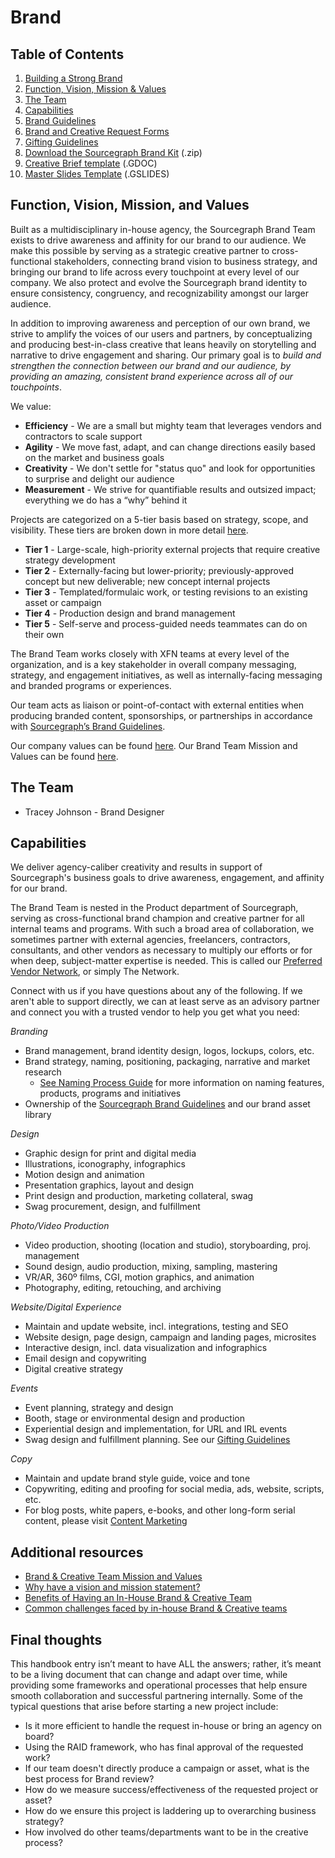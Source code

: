 # Brand

## Table of Contents

1. [Building a Strong Brand](building_a_strong_brand.md)
2. [Function, Vision, Mission & Values](#function-vision-mission-and-values)
3. [The Team](#the-team)
4. [Capabilities](#capabilities)
5. [Brand Guidelines](brand_guidelines/index.md)
6. [Brand and Creative Request Forms](brand_and_creative_team_requests.md)
7. [Gifting Guidelines](gifting_guidelines.md)
8. [Download the Sourcegraph Brand Kit](https://f.hubspotusercontent20.net/hubfs/2762526/Brand%20assets/Sourcegraph%20Brand%20Kit%202.2%20-%20May%202021.zip) (.zip)
9. [Creative Brief template](https://docs.google.com/document/d/1iCCzdXtR8AkO2ehNS-zaDM-zgy337mYlQIvsF4cOssA/edit) (.GDOC)
10. [Master Slides Template](https://docs.google.com/presentation/d/18ovKYtoPhYV93rITNXEKZ2z5jlT9PSuXeJV3a8XlWuc/edit#slide=id.gd3ef0c1bfc_0_105) (.GSLIDES)

## Function, Vision, Mission, and Values

Built as a multidisciplinary in-house agency, the Sourcegraph Brand Team exists to drive awareness and affinity for our brand to our audience. We make this possible by serving as a strategic creative partner to cross-functional stakeholders, connecting brand vision to business strategy, and bringing our brand to life across every touchpoint at every level of our company. We also protect and evolve the Sourcegraph brand identity to ensure consistency, congruency, and recognizability amongst our larger audience.

In addition to improving awareness and perception of our own brand, we strive to amplify the voices of our users and partners, by conceptualizing and producing best-in-class creative that leans heavily on storytelling and narrative to drive engagement and sharing. Our primary goal is to _build and strengthen the connection between our brand and our audience, by providing an amazing, consistent brand experience across all of our touchpoints_.

We value: <br>

- **Efficiency** - We are a small but mighty team that leverages vendors and contractors to scale support <br>
- **Agility** - We move fast, adapt, and can change directions easily based on the market and business goals <br>
- **Creativity** - We don't settle for "status quo" and look for opportunities to surprise and delight our audience <br>
- **Measurement** - We strive for quantifiable results and outsized impact; everything we do has a “why” behind it <br>

Projects are categorized on a 5-tier basis based on strategy, scope, and visibility. These tiers are broken down in more detail [here](brand_and_creative_team_requests.md#project-tiers).

- **Tier 1** - Large-scale, high-priority external projects that require creative strategy development
- **Tier 2** - Externally-facing but lower-priority; previously-approved concept but new deliverable; new concept internal projects
- **Tier 3** - Templated/formulaic work, or testing revisions to an existing asset or campaign
- **Tier 4** - Production design and brand management
- **Tier 5** - Self-serve and process-guided needs teammates can do on their own

The Brand Team works closely with XFN teams at every level of the organization, and is a key stakeholder in overall company messaging, strategy, and engagement initiatives, as well as internally-facing messaging and branded programs or experiences.

Our team acts as liaison or point-of-contact with external entities when producing branded content, sponsorships, or partnerships in accordance with [Sourcegraph’s Brand Guidelines](brand_guidelines/index.md).

Our company values can be found [here](../../../company-info-and-process/values/index.md). Our Brand Team Mission and Values can be found [here](brand_and_creative_team_mission_and_values.md).

## The Team

- Tracey Johnson - Brand Designer


## Capabilities

We deliver agency-caliber creativity and results in support of Sourcegraph's business goals to drive awareness, engagement, and affinity for our brand.

The Brand Team is nested in the Product department of Sourcegraph, serving as cross-functional brand champion and creative partner for all internal teams and programs. With such a broad area of collaboration, we sometimes partner with external agencies, freelancers, contractors, consultants, and other vendors as necessary to multiply our efforts or for when deep, subject-matter expertise is needed. This is called our [Preferred Vendor Network](production_process.md#sourcegraph-preferred-vendor-network-aka-the-network), or simply The Network.

Connect with us if you have questions about any of the following. If we aren't able to support directly, we can at least serve as an advisory partner and connect you with a trusted vendor to help you get what you need:

_Branding_

- Brand management, brand identity design, logos, lockups, colors, etc.
- Brand strategy, naming, positioning, packaging, narrative and market research
  - [See Naming Process Guide](naming_process_for_products_features_and_programs.md) for more information on naming features, products, programs and initiatives
- Ownership of the [Sourcegraph Brand Guidelines](brand_guidelines/index.md) and our brand asset library

_Design_

- Graphic design for print and digital media
- Illustrations, iconography, infographics
- Motion design and animation
- Presentation graphics, layout and design
- Print design and production, marketing collateral, swag
- Swag procurement, design, and fulfillment

_Photo/Video Production_

- Video production, shooting (location and studio), storyboarding, proj. management
- Sound design, audio production, mixing, sampling, mastering
- VR/AR, 360º films, CGI, motion graphics, and animation
- Photography, editing, retouching, and archiving

_Website/Digital Experience_

- Maintain and update website, incl. integrations, testing and SEO
- Website design, page design, campaign and landing pages, microsites
- Interactive design, incl. data visualization and infographics
- Email design and copywriting
- Digital creative strategy

_Events_

- Event planning, strategy and design
- Booth, stage or environmental design and production
- Experiential design and implementation, for URL and IRL events
- Swag design and fulfillment planning. See our [Gifting Guidelines](gifting_guidelines.md)

_Copy_

- Maintain and update brand style guide, voice and tone
- Copywriting, editing and proofing for social media, ads, website, scripts, etc.
- For blog posts, white papers, e-books, and other long-form serial content, please visit [Content Marketing](../content/index.md)

## Additional resources

- [Brand & Creative Team Mission and Values](brand_and_creative_team_mission_and_values.md)
- [Why have a vision and mission statement?](sourcegraph_in-house_brand_team.md)
- [Benefits of Having an In-House Brand & Creative Team](sourcegraph_in-house_brand_team.md)
- [Common challenges faced by in-house Brand & Creative teams](sourcegraph_in-house_brand_team.md)

## Final thoughts

This handbook entry isn’t meant to have ALL the answers; rather, it’s meant to be a living document that can change and adapt over time, while providing some frameworks and operational processes that help ensure smooth collaboration and successful partnering internally. Some of the typical questions that arise before starting a new project include:

- Is it more efficient to handle the request in-house or bring an agency on board?
- Using the RAID framework, who has final approval of the requested work?
- If our team doesn't directly produce a campaign or asset, what is the best process for Brand review?
- How do we measure success/effectiveness of the requested project or asset?
- How do we ensure this project is laddering up to overarching business strategy?
- How involved do other teams/departments want to be in the creative process?
